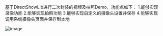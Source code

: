 

基于DirectShowLib进行二次封装的视频及拍照Demo，功能点如下：
1.能够实现录像功能
2.能够实现拍照功能
3.能够实现自定义的摄像头设置并保存
4.能够实现调用系统摄像头页面并保存到本地

![image](https://github.com/trueLoveBM/VIdeoAndPicBuilder4Net/Image/VideoAndPicBuilder.gif)
